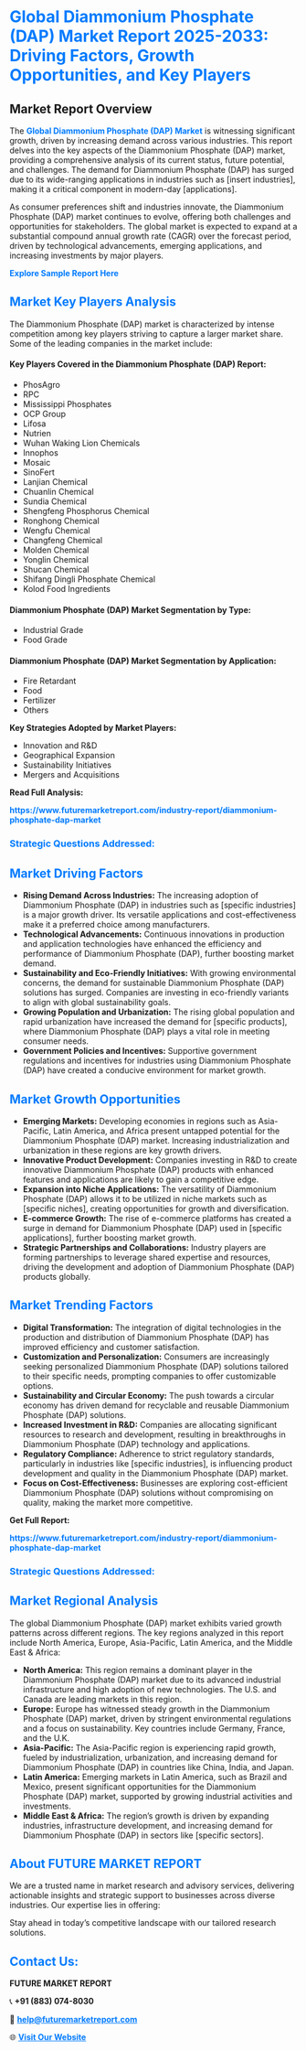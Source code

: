 <h1 style="color: #007BFF;">Global Diammonium Phosphate (DAP) Market Report 2025-2033: Driving Factors, Growth Opportunities, and Key Players</h1>

<section id="overview">
<h2>Market Report Overview</h2>
<p>The <a href="https://www.futuremarketreport.com/industry-report/diammonium-phosphate-dap-market" style="color: #007BFF; text-decoration: none;"><strong>Global Diammonium Phosphate (DAP) Market</strong></a> is witnessing significant growth, driven by increasing demand across various industries. This report delves into the key aspects of the Diammonium Phosphate (DAP) market, providing a comprehensive analysis of its current status, future potential, and challenges. The demand for Diammonium Phosphate (DAP) has surged due to its wide-ranging applications in industries such as [insert industries], making it a critical component in modern-day [applications].</p>
<p>As consumer preferences shift and industries innovate, the Diammonium Phosphate (DAP) market continues to evolve, offering both challenges and opportunities for stakeholders. The global market is expected to expand at a substantial compound annual growth rate (CAGR) over the forecast period, driven by technological advancements, emerging applications, and increasing investments by major players.</p>
</section>

<section id="overview">
<p><a href="https://www.futuremarketreport.com/request-sample/reportId=107558" style="color: #007BFF; text-decoration: none;"><strong>Explore Sample Report Here</strong></a></p>
</section>

<section id="key-players">
<h2 style="color: #007BFF;">Market Key Players Analysis</h2>
<p>The Diammonium Phosphate (DAP) market is characterized by intense competition among key players striving to capture a larger market share. Some of the leading companies in the market include:</p>
<h4>Key Players Covered in the Diammonium Phosphate (DAP) Report:</h4>
<ul><li>PhosAgro</li><li>RPC</li><li>Mississippi Phosphates</li><li>OCP Group</li><li>Lifosa</li><li>Nutrien</li><li>Wuhan Waking Lion Chemicals</li><li>Innophos</li><li>Mosaic</li><li>SinoFert</li><li>Lanjian Chemical</li><li>Chuanlin Chemical</li><li>Sundia Chemical</li><li>Shengfeng Phosphorus Chemical</li><li>Ronghong Chemical</li><li>Wengfu Chemical</li><li>Changfeng Chemical</li><li>Molden Chemical</li><li>Yonglin Chemical</li><li>Shucan Chemical</li><li>Shifang Dingli Phosphate Chemical</li><li>Kolod Food Ingredients</li></ul>
<h4>Diammonium Phosphate (DAP) Market Segmentation by Type:</h4>
<ul><li>Industrial Grade</li><li>Food Grade</li></ul>

<h4>Diammonium Phosphate (DAP) Market Segmentation by Application:</h4>
<ul><li>Fire Retardant</li><li>Food</li><li>Fertilizer</li><li>Others</li></ul>
<p><strong>Key Strategies Adopted by Market Players:</strong></p>
<ul>
<li>Innovation and R&D</li>
<li>Geographical Expansion</li>
<li>Sustainability Initiatives</li>
<li>Mergers and Acquisitions</li>
</ul>
</section>

<section>
<p><strong>Read Full Analysis: </strong></p><a href="https://www.futuremarketreport.com/industry-report/diammonium-phosphate-dap-market" style="color: #007BFF; text-decoration: none;"><strong>https://www.futuremarketreport.com/industry-report/diammonium-phosphate-dap-market</strong></a>
<h3 style="color: #007BFF;">Strategic Questions Addressed:</h3>
</section>

<section id="driving-factors">
<h2 style="color: #007BFF;">Market Driving Factors</h2>
<ul>
<li><strong>Rising Demand Across Industries:</strong> The increasing adoption of Diammonium Phosphate (DAP) in industries such as [specific industries] is a major growth driver. Its versatile applications and cost-effectiveness make it a preferred choice among manufacturers.</li>
<li><strong>Technological Advancements:</strong> Continuous innovations in production and application technologies have enhanced the efficiency and performance of Diammonium Phosphate (DAP), further boosting market demand.</li>
<li><strong>Sustainability and Eco-Friendly Initiatives:</strong> With growing environmental concerns, the demand for sustainable Diammonium Phosphate (DAP) solutions has surged. Companies are investing in eco-friendly variants to align with global sustainability goals.</li>
<li><strong>Growing Population and Urbanization:</strong> The rising global population and rapid urbanization have increased the demand for [specific products], where Diammonium Phosphate (DAP) plays a vital role in meeting consumer needs.</li>
<li><strong>Government Policies and Incentives:</strong> Supportive government regulations and incentives for industries using Diammonium Phosphate (DAP) have created a conducive environment for market growth.</li>
</ul>
</section>

<section id="growth-opportunities">
<h2 style="color: #007BFF;">Market Growth Opportunities</h2>
<ul>
<li><strong>Emerging Markets:</strong> Developing economies in regions such as Asia-Pacific, Latin America, and Africa present untapped potential for the Diammonium Phosphate (DAP) market. Increasing industrialization and urbanization in these regions are key growth drivers.</li>
<li><strong>Innovative Product Development:</strong> Companies investing in R&D to create innovative Diammonium Phosphate (DAP) products with enhanced features and applications are likely to gain a competitive edge.</li>
<li><strong>Expansion into Niche Applications:</strong> The versatility of Diammonium Phosphate (DAP) allows it to be utilized in niche markets such as [specific niches], creating opportunities for growth and diversification.</li>
<li><strong>E-commerce Growth:</strong> The rise of e-commerce platforms has created a surge in demand for Diammonium Phosphate (DAP) used in [specific applications], further boosting market growth.</li>
<li><strong>Strategic Partnerships and Collaborations:</strong> Industry players are forming partnerships to leverage shared expertise and resources, driving the development and adoption of Diammonium Phosphate (DAP) products globally.</li>
</ul>
</section>

<section id="trending-factors">
<h2 style="color: #007BFF;">Market Trending Factors</h2>
<ul>
<li><strong>Digital Transformation:</strong> The integration of digital technologies in the production and distribution of Diammonium Phosphate (DAP) has improved efficiency and customer satisfaction.</li>
<li><strong>Customization and Personalization:</strong> Consumers are increasingly seeking personalized Diammonium Phosphate (DAP) solutions tailored to their specific needs, prompting companies to offer customizable options.</li>
<li><strong>Sustainability and Circular Economy:</strong> The push towards a circular economy has driven demand for recyclable and reusable Diammonium Phosphate (DAP) solutions.</li>
<li><strong>Increased Investment in R&D:</strong> Companies are allocating significant resources to research and development, resulting in breakthroughs in Diammonium Phosphate (DAP) technology and applications.</li>
<li><strong>Regulatory Compliance:</strong> Adherence to strict regulatory standards, particularly in industries like [specific industries], is influencing product development and quality in the Diammonium Phosphate (DAP) market.</li>
<li><strong>Focus on Cost-Effectiveness:</strong> Businesses are exploring cost-efficient Diammonium Phosphate (DAP) solutions without compromising on quality, making the market more competitive.</li>
</ul>
</section>

<section>
<p><strong>Get Full Report: </strong></p><a href="https://www.futuremarketreport.com/industry-report/diammonium-phosphate-dap-market" style="color: #007BFF; text-decoration: none;"><strong>https://www.futuremarketreport.com/industry-report/diammonium-phosphate-dap-market</strong></a>
<h3 style="color: #007BFF;">Strategic Questions Addressed:</h3>
</section>


<section id="regional-analysis">
<h2 style="color: #007BFF;">Market Regional Analysis</h2>
<p>The global Diammonium Phosphate (DAP) market exhibits varied growth patterns across different regions. The key regions analyzed in this report include North America, Europe, Asia-Pacific, Latin America, and the Middle East & Africa:</p>
<ul>
<li><strong>North America:</strong> This region remains a dominant player in the Diammonium Phosphate (DAP) market due to its advanced industrial infrastructure and high adoption of new technologies. The U.S. and Canada are leading markets in this region.</li>
<li><strong>Europe:</strong> Europe has witnessed steady growth in the Diammonium Phosphate (DAP) market, driven by stringent environmental regulations and a focus on sustainability. Key countries include Germany, France, and the U.K.</li>
<li><strong>Asia-Pacific:</strong> The Asia-Pacific region is experiencing rapid growth, fueled by industrialization, urbanization, and increasing demand for Diammonium Phosphate (DAP) in countries like China, India, and Japan.</li>
<li><strong>Latin America:</strong> Emerging markets in Latin America, such as Brazil and Mexico, present significant opportunities for the Diammonium Phosphate (DAP) market, supported by growing industrial activities and investments.</li>
<li><strong>Middle East & Africa:</strong> The region’s growth is driven by expanding industries, infrastructure development, and increasing demand for Diammonium Phosphate (DAP) in sectors like [specific sectors].</li>
</ul>
</section>

<footer>
<h2 style="color: #007BFF;">About FUTURE MARKET REPORT</h2>
<p>We are a trusted name in market research and advisory services, delivering actionable insights and strategic support to businesses across diverse industries. Our expertise lies in offering:</p>

<p>Stay ahead in today’s competitive landscape with our tailored research solutions.</p>

<h2 style="color: #007BFF;">Contact Us:</h2>
<p><strong>FUTURE MARKET REPORT</strong></p>
<p>📞 <strong>+91 (883) 074-8030</strong></p>
<p>📧 <strong><a href="mailto:help@futuremarketreport.com" style="color: #007BFF;">help@futuremarketreport.com</a></strong></p>
<p>🌐 <strong><a href="https://www.futuremarketreport.com/" style="color: #007BFF;">Visit Our Website</a></strong></p>
</footer>